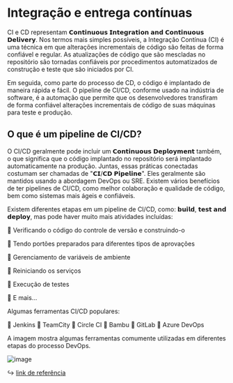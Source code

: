 # Integração e entrega contínuas

CI e CD representam 𝗖𝗼𝗻𝘁𝗶𝗻𝘂𝗼𝘂𝘀 𝗜𝗻𝘁𝗲𝗴𝗿𝗮𝘁𝗶𝗼𝗻 𝗮𝗻𝗱 𝗖𝗼𝗻𝘁𝗶𝗻𝘂𝗼𝘂𝘀 𝗗𝗲𝗹𝗶𝘃𝗲𝗿𝘆. Nos termos mais simples possíveis, a Integração Contínua (CI) é uma técnica em que alterações incrementais de código são feitas de forma confiável e regular. As atualizações de código que são mescladas no repositório são tornadas confiáveis por procedimentos automatizados de construção e teste que são iniciados por CI. 

Em seguida, como parte do processo de CD, o código é implantado de maneira rápida e fácil. O pipeline de CI/CD, conforme usado na indústria de software, é a automação que permite que os desenvolvedores transfiram de forma confiável alterações incrementais de código de suas máquinas para teste e produção.

## O que é um pipeline de CI/CD?

O CI/CD geralmente pode incluir um 𝗖𝗼𝗻𝘁𝗶𝗻𝘂𝗼𝘂𝘀 𝗗𝗲𝗽𝗹𝗼𝘆𝗺𝗲𝗻𝘁 também, o que significa que o código implantado no repositório será implantado automaticamente na produção. Juntas, essas práticas conectadas costumam ser chamadas de "𝗖𝗜/𝗖𝗗 𝗣𝗶𝗽𝗲𝗹𝗶𝗻𝗲". Eles geralmente são mantidos usando a abordagem DevOps ou SRE. Existem vários benefícios de ter pipelines de CI/CD, como melhor colaboração e qualidade de código, bem como sistemas mais ágeis e confiáveis.

Existem diferentes etapas em um pipeline de CI/CD, como: 𝗯𝘂𝗶𝗹𝗱, 𝘁𝗲𝘀𝘁 𝗮𝗻𝗱 𝗱𝗲𝗽𝗹𝗼𝘆, mas pode haver muito mais atividades incluídas:

🔹 Verificando o código do controle de versão e construindo-o

🔹 Tendo portões preparados para diferentes tipos de aprovações

🔹 Gerenciamento de variáveis de ambiente

🔹 Reiniciando os serviços

🔹 Execução de testes

🔹 E mais...

Algumas ferramentas CI/CD populares:

🔸 Jenkins
🔸 TeamCity
🔸 Circle CI
🔸 Bambu
🔸 GitLab
🔸 Azure DevOps

A imagem mostra algumas ferramentas comumente utilizadas em diferentes etapas do processo DevOps.

![image](https://user-images.githubusercontent.com/24658433/225999255-c6481d7f-fbb9-4bda-9071-d988b7e86d6e.png)

↪️ [link de referência](https://www.linkedin.com/posts/lgertel_devops-software-pipeline-activity-7026552798615941120-Xxpp?utm_source=share&utm_medium=member_desktop)
